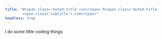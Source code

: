 ```yaml
---
title: "W<span class='muted-title'>in</span> R<span class='muted-title'>.</span> Hol<span class='muted-title'>zapfel</span>\
        <span class='subtitle'>.com</span>"
headless: true
---
```


I do some little coding things
